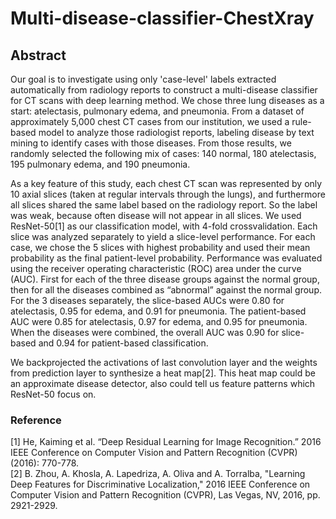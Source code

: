 # Multi-disease-classifier-ChestXray
## Abstract
Our goal is to investigate using only 'case-level' labels extracted automatically from radiology reports to construct a multi-disease classifier for CT scans with deep learning method. We chose three lung diseases as a start: atelectasis, pulmonary edema, and pneumonia. From a dataset of approximately 5,000 chest CT cases from our institution, we used a rule-based model to analyze those radiologist reports, labeling disease by text mining to identify cases with those diseases. From those results, we randomly selected the following mix of cases: 140 normal, 180 atelectasis, 195 pulmonary edema, and 190 pneumonia.  

As a key feature of this study, each chest CT scan was represented by only 10 axial slices (taken at regular intervals through the lungs), and furthermore all slices shared the same label based on the radiology report. So the label was weak, because often disease will not appear in all slices. We used ResNet-50[1] as our classification model, with 4-fold crossvalidation. Each slice was analyzed separately to yield a slice-level performance. For each case, we chose the 5 slices with highest probability and used their mean probability as the final patient-level probability. Performance was evaluated using the receiver operating characteristic (ROC) area under the curve (AUC). First for each of the three disease groups against the normal group, then for all the diseases combined as “abnormal” against the normal group. For the 3 diseases separately, the slice-based AUCs were 0.80 for atelectasis, 0.95 for edema, and 0.91 for pneumonia. The patient-based AUC were 0.85 for atelectasis, 0.97 for edema, and 0.95 for pneumonia. When the diseases were combined, the overall AUC was 0.90 for slice-based and 0.94 for patient-based classification.  

We backprojected the activations of last convolution layer and the weights from prediction layer to synthesize a heat map[2]. This heat map could be an approximate disease detector, also could tell us feature patterns which ResNet-50 focus on.  

### Reference
[1] He, Kaiming et al. “Deep Residual Learning for Image Recognition.” 2016 IEEE Conference on Computer Vision and Pattern Recognition (CVPR) (2016): 770-778.  
[2] B. Zhou, A. Khosla, A. Lapedriza, A. Oliva and A. Torralba, "Learning Deep Features for Discriminative Localization," 2016 IEEE Conference on Computer Vision and Pattern Recognition (CVPR), Las Vegas, NV, 2016, pp. 2921-2929.  
